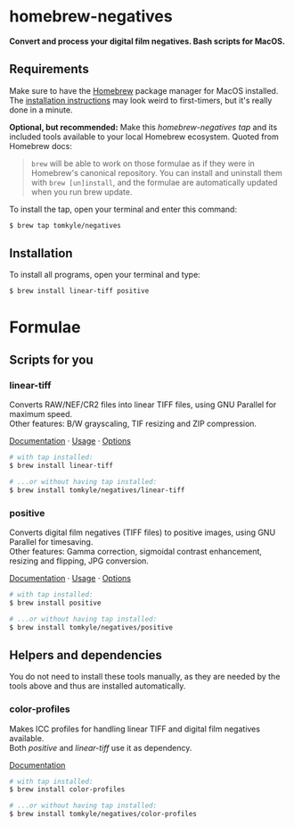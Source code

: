 
# homebrew-negatives

**Convert and process your digital film negatives. Bash scripts for MacOS.**



## Requirements

Make sure to have the [Homebrew](https://brew.sh/) package manager for MacOS installed. The [installation instructions](https://brew.sh/) may look weird to first-timers, but it's really done in a minute. 

**Optional, but recommended:** Make this *homebrew-negatives* *tap* and its included tools available to your local Homebrew ecosystem. Quoted from Homebrew docs: 
> `brew` will be able to work on those formulae as if they were in Homebrew's canonical repository. You can install and uninstall them with `brew [un]install`, and the formulae are automatically updated when you run brew update.

To install the tap, open your terminal and enter this command:

```bash
$ brew tap tomkyle/negatives
```



## Installation

To install all programs, open your terminal and type:


```bash
$ brew install linear-tiff positive
```


# Formulae

## Scripts for you

### linear-tiff 

Converts RAW/NEF/CR2 files into linear TIFF files, using GNU Parallel for maximum speed.  
Other features: B/W grayscaling, TIF resizing and ZIP compression.  

[Documentation](https://github.com/tomkyle/negatives-linear-tiff) &middot;
[Usage](https://github.com/tomkyle/negatives-linear-tiff#usage) &middot; 
[Options](https://github.com/tomkyle/negatives-linear-tiff#options)

```bash
# with tap installed:
$ brew install linear-tiff

# ...or without having tap installed:
$ brew install tomkyle/negatives/linear-tiff
```

### positive 

Converts digital film negatives (TIFF files) to positive images, using GNU Parallel for timesaving.  
Other features: Gamma correction, sigmoidal contrast enhancement, resizing and flipping, JPG conversion.
  
[Documentation](https://github.com/tomkyle/negatives-positive) &middot; 
[Usage](https://github.com/tomkyle/negatives-positive#usage) &middot; 
[Options](https://github.com/tomkyle/negatives-positive#options)

```bash
# with tap installed:
$ brew install positive

# ...or without having tap installed:
$ brew install tomkyle/negatives/positive
```



## Helpers and dependencies

You do not need to install these tools manually, as they are needed by the tools above and thus are installed automatically.

### color-profiles 

Makes ICC profiles for handling linear TIFF and digital film negatives available.  
Both *positive* and *linear-tiff* use it as dependency.  

[Documentation](https://github.com/tomkyle/negatives-color-profiles)

```bash
# with tap installed:
$ brew install color-profiles

# ...or without having tap installed:
$ brew install tomkyle/negatives/color-profiles
```


